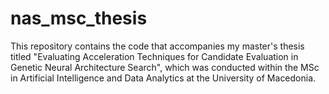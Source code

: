 # nas_msc_thesis

This repository contains the code that accompanies my master's thesis titled "Evaluating Acceleration Techniques for Candidate Evaluation in Genetic Neural Architecture Search", which was conducted within the MSc in Artificial Intelligence and Data Analytics at the University of Macedonia. 